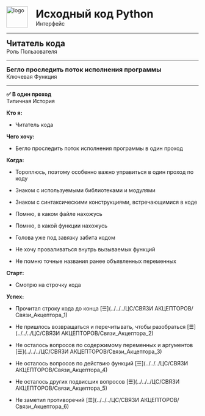 
<div style="display: flex; align-items: flex-start; align-items: center;">
	<div style="margin-right: 5px;">
		<img src="../../../img/source_code_py.png" alt="logo" style="display: block; width: 4em; height: auto; margin-right: 1rem;" />
	</div>
	<div>
		<h1 style="margin: 0;">Исходный код Python</h1>
		<p style="margin: 0;">Интерфейс</p>
	</div>
</div>


***

<div>
    <h2 style="margin: 0;">Читатель кода</h2>
    <p style="margin: 0;">Роль Пользователя</p>
</div>


***

<div>
    <h3 style="margin: 0;">Бегло проследить поток исполнения программы</h3>
    <p style="margin: 0;">Ключевая Функция</p>
</div>


***

<div>
    <h4 style="margin: 0;">✅ В один проход</h4>
    <p style="margin: 0;">Типичная История</p>
</div>



**Кто я:**

- Читатель кода

**Чего хочу:**

- Бегло проследить поток исполнения программы в один проход

**Когда:**

- Тороплюсь, поэтому особенно важно управиться в один проход по коду

- Знаком с используемыми библиотеками и модулями

- Знаком с синтаксическими конструкциями, встречающимися в коде

- Помню, в каком файле нахожусь

- Помню, в какой функции нахожусь

- Голова уже под завязку забита кодом

- Не хочу проваливаться внутрь вызываемых функций

- Не помню точные названия ранее объявленных переменных



**Старт:**

- Смотрю на строчку кода

**Успех:**

- Прочитал строку кода до конца [☰](../../../ЦС/СВЯЗИ АКЦЕПТОРОВ/Связи_Акцептора_1)

- Не пришлось возвращаться и перечитывать, чтобы разобраться [☰](../../../ЦС/СВЯЗИ АКЦЕПТОРОВ/Связи_Акцептора_2)

- Не осталось вопросов по содержимому переменных и аргументов [☰](../../../ЦС/СВЯЗИ АКЦЕПТОРОВ/Связи_Акцептора_3)

- Не осталось вопросов по действию функций [☰](../../../ЦС/СВЯЗИ АКЦЕПТОРОВ/Связи_Акцептора_4)

- Не осталось других подвисших вопросов [☰](../../../ЦС/СВЯЗИ АКЦЕПТОРОВ/Связи_Акцептора_5)

- Не заметил противоречий [☰](../../../ЦС/СВЯЗИ АКЦЕПТОРОВ/Связи_Акцептора_6)


